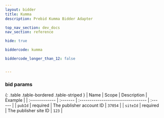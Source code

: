 ```yaml
---
layout: bidder
title: Kumma
description: Prebid Kumma Bidder Adapter

top_nav_section: dev_docs
nav_section: reference

hide: true

biddercode: kumma

biddercode_longer_than_12: false


---
```


### bid params

{: .table .table-bordered .table-striped }
| Name           | Scope    | Description                         | Example |
| :------------- | :------- | :---------------------------------- | :------ |
| `pubId`        | required | The publisher account ID            | `37054` |
| `siteId`       | required | The publisher site ID               | `123` |